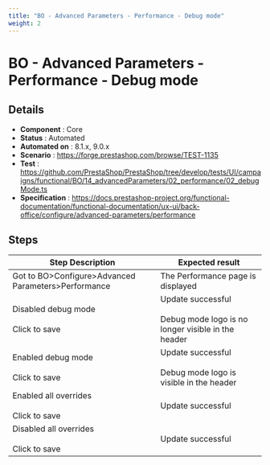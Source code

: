```yaml
---
title: "BO - Advanced Parameters - Performance - Debug mode"
weight: 2
---
```


# BO - Advanced Parameters - Performance - Debug mode
## Details
* **Component** : Core
* **Status** : Automated
* **Automated on** : 8.1.x, 9.0.x
* **Scenario** : https://forge.prestashop.com/browse/TEST-1135
* **Test** : https://github.com/PrestaShop/PrestaShop/tree/develop/tests/UI/campaigns/functional/BO/14_advancedParameters/02_performance/02_debugMode.ts
* **Specification** : https://docs.prestashop-project.org/functional-documentation/functional-documentation/ux-ui/back-office/configure/advanced-parameters/performance

## Steps
| Step Description | Expected result |
| ----- | ----- |
| Got to BO>Configure>Advanced Parameters>Performance | The Performance page is displayed |
| Disabled debug mode<br><br>Click to save | Update successful<br><br>Debug mode logo is no longer visible in the header |
| Enabled debug mode<br><br>Click to save | Update successful<br><br>Debug mode logo is visible in the header |
| Enabled all overrides<br><br>Click to save | Update successful |
| Disabled all overrides<br><br>Click to save | Update successful |
